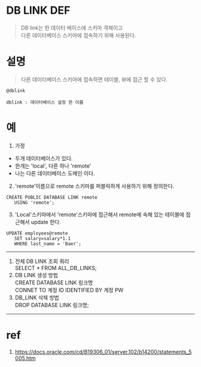 # DB LINK DEF
> DB link는 한 데이터 베이스에 스키마 객체이고   
> 다른 데이터베이스 스키마에 접속하기 위해 사용된다.

# 설명
> 다른 데이터베이스 스키마에 접속하면 테이블, 뷰에 접근 할 수 있다.
```
@dblink

dblink : 데이터베이스 설정 한 이름
```

# 예
1. 가정 
* 두개 데이터베이스가 있다.
* 한개는 'local', 다른 하나 'remote'
* 나는 다른 데이터베이스 도메인 이다.

2. 'remote'이름으로 remote 스키마를 퍼블릭하게 사용하기 위해 정의한다.
```
CREATE PUBLIC DATABASE LINK remote 
   USING 'remote'; 
```

3. 'Local'스키마에서 'remote'스키마에 접근해서 remote에 속해 있는 테이블에 접근해서 update 한다.
```
UPDATE employees@remote
   SET salary=salary*1.1
   WHERE last_name = 'Baer';
```

---
1. 전체 DB LINK 조회 쿼리   
SELECT * FROM ALL_DB_LINKS;
2. DB LINK 생성 방법  
CREATE DATABASE LINK 링크명  
CONNET TO 계정 ID
IDENTIFIED BY 계정 PW
3. DB_LINK 삭제 방법  
DROP DATABASE LINK 링크명;


---
# ref
1. https://docs.oracle.com/cd/B19306_01/server.102/b14200/statements_5005.htm